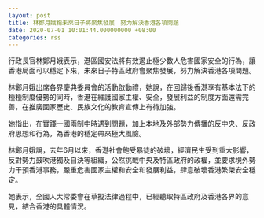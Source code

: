 ```yaml
---
layout: post
title: 林鄭月娥稱未來日子將聚焦發展　努力解決香港各項問題
date: 2020-07-01 10:01:44.000000000 +08:00
categories: rss
---
```


行政長官林鄭月娥表示，港區國安法將有效遏止極少數人危害國家安全的行為，讓香港局面可以穩定下來，未來日子特區政府會聚焦發展，努力解決香港各項問題。

林鄭月娥出席各界慶典委員會的活動啟動禮，她說，在回歸後香港享有基本法下的種種制度優勢的同時，香港在維護國家主權、安全，發展利益的制度方面還需完善，在推廣國家歷史、民族文化的教育宣傳上有待加強。

她指出，在實踐一國兩制中時遇到問題，加上本地及外部勢力傳播的反中央、反政府思想和行為，為香港的穩定帶來極大風險。

林鄭月娥說，去年6月以來，香港社會飽受暴徒的破壞，經濟民生受到重大影響，反對勢力鼓吹港獨及自決等組織，公然挑戰中央及特區政府的政權，並要求境外勢力干預香港事務，嚴重危害國家主權和安全和發展利益，肆意破壞香港繁榮安全穩定。

她表示，全國人大常委會在草擬法律過程中，已經聽取特區政府及香港各界的意見，結合香港的具體情況。
